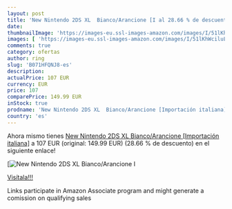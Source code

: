 ```yaml
---
layout: post
title: 'New Nintendo 2DS XL  Bianco/Arancione [I al 28.66 % de descuento'
date: 
thumbnailImage: 'https://images-eu.ssl-images-amazon.com/images/I/51lKhWciluL._SL200_.jpg'
images: [ 'https://images-eu.ssl-images-amazon.com/images/I/51lKhWciluL._SL200_.jpg' ]
comments: true
category: ofertas
author: ring
slug: 'B071HFQNJ8-es'
description:
actualPrice: 107 EUR
currency: EUR
price: 107
comparePrice: 149.99 EUR
inStock: true
prodname: 'New Nintendo 2DS XL  Bianco/Arancione [Importación italiana]'
country: 'es'
---
```


Ahora mismo tienes [New Nintendo 2DS XL  Bianco/Arancione [Importación italiana]](https://www.amazon.es/dp/B071HFQNJ8/?tag=tolees-21) a 107 EUR (original: 149.99 EUR) (28.66 %  de descuento) en el siguiente enlace!

[![New Nintendo 2DS XL  Bianco/Arancione [I](https://images-eu.ssl-images-amazon.com/images/I/51lKhWciluL._SL200_.jpg)](https://www.amazon.es/dp/B071HFQNJ8/?tag=tolees-21)

[Visítala!!!](https://www.amazon.es/dp/B071HFQNJ8/?tag=tolees-21)

Links participate in Amazon Associate program and might generate a comission on qualifying sales
